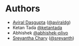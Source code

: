 # Authors
- [Aviral Dasgupta](http://www.aviraldg.com) ([@aviraldg](http://github.com/aviraldg))
- Ketan Tada [@ketantada](https://github.com/ketantada)
- Abhishek [@abhishek-plivo](https://github.com/abhishek-plivo)
- [Sreyantha Chary](https://sreyanth.com?ref=github/plivo-python) ([@sreyanth](https://github.com/sreyanth))
